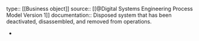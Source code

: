 type:: [[Business object]]
source:: [[@Digital Systems Engineering Process Model Version 1]]
documentation:: Disposed system that has been deactivated, disassembled, and removed from operations.

-